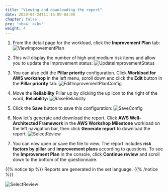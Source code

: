 ```yaml
---
title: "Viewing and downloading the report"
date: 2020-04-24T11:16:09-04:00
chapter: false
pre: "<b>4. </b>"
weight: 4
---
```


1. From the detail page for the workload, click the **Improvement Plan** tab:
    ![ViewImprovementPlan](/watool/100_Walkthrough_of_the_Well-Architected_Tool/Images/watools-report.png)  

2. This will display the number of high and medium risk items and allow you to update the Improvement status:
    ![UpdateImprovementStatus](/watool/100_Walkthrough_of_the_Well-Architected_Tool/Images/watools-report2.png)

1.  You can also edit the **Pillar priority** configuration. Click **Workload for AWS workshop** in the left menu, scroll down and click the **Edit** button in the **Pillar priority** tab:
    ![EditImprovementPlanConfig](/watool/100_Walkthrough_of_the_Well-Architected_Tool/Images/watools-report3.png)

1. Move the **Reliability** Pillar up by clicking the up icon to the right of the word, **Reliability:**
    ![RaiseReliability](/watool/100_Walkthrough_of_the_Well-Architected_Tool/Images/AWSWAT19.png)

1. Click the **Save** button to save this configuration:
    ![SaveConfig](/watool/100_Walkthrough_of_the_Well-Architected_Tool/Images/AWSWAT20.png)

1. Now let's generate and download the report. Click **AWS Well-Architected Framework** in the **AWS Workshop Milestone** workload on the left navigation bar, then click **Generate report** to download the report:
    ![SelectReview](/watool/100_Walkthrough_of_the_Well-Architected_Tool/Images/watools-report4.png)

1. You can now open or save the file to view. The report includes **risk factors by pillar** and **improvement plans** according to questions. To see the **Improvement Plan** in the console, click **Continue review** and scroll down to the bottom of the questionnaire.

{{% notice tip %}}
Reports are generated in the set language.
{{% /notice %}}

![SelectReview](/watool/100_Walkthrough_of_the_Well-Architected_Tool/Images/watools-review5.png)

